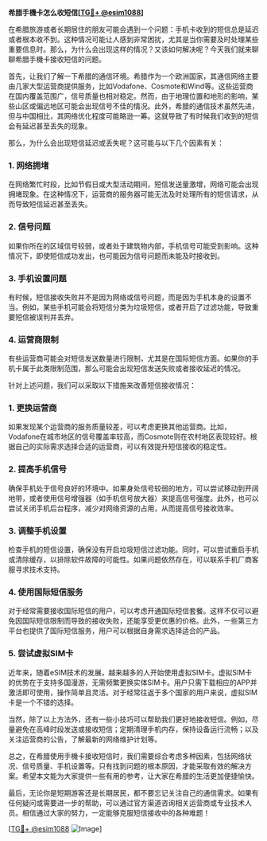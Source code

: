 **希腊手機卡怎么收短信[[TG💪+ @esim1088](https://t.me/s/esim1088)]**

在希腊旅游或者长期居住的朋友可能会遇到一个问题：手机卡收到的短信总是延迟或者根本收不到。这种情况可能让人感到非常困扰，尤其是当你需要及时处理某些重要信息时。那么，为什么会出现这样的情况？又该如何解决呢？今天我们就来聊聊希腊手機卡接收短信的问题。

首先，让我们了解一下希腊的通信环境。希腊作为一个欧洲国家，其通信网络主要由几家大型运营商提供服务，比如Vodafone、Cosmote和Wind等。这些运营商在国内覆盖范围广，信号质量也相对稳定。然而，由于地理位置和地形的影响，某些山区或偏远地区可能会出现信号不佳的情况。此外，希腊的通信技术虽然先进，但与中国相比，其网络优化程度可能略逊一筹。这就导致了有时候我们收到的短信会有延迟甚至丢失的现象。

那么，为什么会出现短信延迟或丢失呢？这可能与以下几个因素有关：

### **1. 网络拥堵**
在网络繁忙时段，比如节假日或大型活动期间，短信发送量激增，网络可能会出现拥堵现象。在这种情况下，运营商的服务器可能无法及时处理所有的短信请求，从而导致短信延迟甚至丢失。

### **2. 信号问题**
如果你所在的区域信号较弱，或者处于建筑物内部，手机信号可能受到影响。这种情况下，即使短信成功发出，也可能因为信号问题而未能及时接收到。

### **3. 手机设置问题**
有时候，短信接收失败并不是因为网络或信号问题，而是因为手机本身的设置不当。例如，某些手机可能会将短信分类为垃圾短信，或者开启了过滤功能，导致重要短信被误判并丢弃。

### **4. 运营商限制**
有些运营商可能会对短信发送数量进行限制，尤其是在国际短信方面。如果你的手机卡属于此类限制范围，那么可能会出现短信发送失败或者接收延迟的情况。

针对上述问题，我们可以采取以下措施来改善短信接收情况：

### **1. 更换运营商**
如果发现某个运营商的服务质量较差，可以考虑更换其他运营商。比如，Vodafone在城市地区的信号覆盖率较高，而Cosmote则在农村地区表现较好。根据自己的实际需求选择合适的运营商，可以有效提升短信接收的稳定性。

### **2. 提高手机信号**
确保手机处于信号良好的环境中。如果身处信号较弱的地方，可以尝试移动到开阔地带，或者使用信号增强器（如手机信号放大器）来提高信号强度。此外，也可以尝试关闭手机后台程序，减少对网络资源的占用，从而提高信号接收效率。

### **3. 调整手机设置**
检查手机的短信设置，确保没有开启垃圾短信过滤功能。同时，可以尝试重启手机或清除缓存，以排除软件故障的可能性。如果问题依然存在，可以联系手机厂商客服寻求技术支持。

### **4. 使用国际短信服务**
对于经常需要接收国际短信的用户，可以考虑开通国际短信套餐。这样不仅可以避免因国际短信限制而导致的接收失败，还能享受更优惠的价格。此外，一些第三方平台也提供了国际短信服务，用户可以根据自身需求选择适合的产品。

### **5. 尝试虚拟SIM卡**
近年来，随着eSIM技术的发展，越来越多的人开始使用虚拟SIM卡。虚拟SIM卡的优势在于支持多国漫游，无需频繁更换实体SIM卡。用户只需下载相应的APP并激活即可使用，操作简单且灵活。对于经常往返于多个国家的用户来说，虚拟SIM卡是一个不错的选择。

当然，除了以上方法外，还有一些小技巧可以帮助我们更好地接收短信。例如，尽量避免在高峰时段发送或接收短信；定期清理手机内存，保持设备运行流畅；以及关注运营商的公告，了解最新的网络维护计划等。

总之，在希腊使用手機卡接收短信时，我们需要综合考虑多种因素，包括网络状况、信号质量、手机设置等。只有找到问题的根本原因，才能采取有效的解决方案。希望本文能为大家提供一些有用的参考，让大家在希腊的生活更加便捷愉快。

最后，无论你是短期游客还是长期居民，都不要忘记关注自己的通信需求。如果有任何疑问或需要进一步的帮助，可以通过官方渠道咨询相关运营商或专业技术人员。相信通过大家的努力，一定能够克服短信接收中的各种难题！

[[TG💪+ @esim1088](https://t.me/s/esim1088) ![Image](https://i.postimg.cc/4NQfJmqS/Snipaste-2025-05-13-00-14-12.png)]